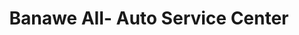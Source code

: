 ---
title: "Banawe All- Auto Service Center"
url: /davao-city/banawe-all-auto-service-center/
shop: Reifen
---